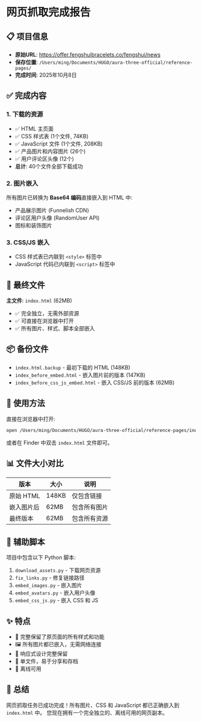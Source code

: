 # 网页抓取完成报告

## 📋 项目信息
- **原始URL**: https://offer.fengshuibracelets.co/fengshui/news
- **保存位置**: `/Users/ming/Documents/HUGO/aura-three-official/reference-pages/`
- **完成时间**: 2025年10月8日

## ✅ 完成内容

### 1. 下载的资源
- ✅ HTML 主页面
- ✅ CSS 样式表 (1个文件, 74KB)
- ✅ JavaScript 文件 (1个文件, 208KB)
- ✅ 产品图片和内容图片 (26个)
- ✅ 用户评论区头像 (12个)
- **总计**: 40个文件全部下载成功

### 2. 图片嵌入
所有图片已转换为 **Base64 编码**直接嵌入到 HTML 中:
- 产品展示图片 (Funnelish CDN)
- 评论区用户头像 (RandomUser API)
- 图标和装饰图片

### 3. CSS/JS 嵌入
- CSS 样式表已内联到 `<style>` 标签中
- JavaScript 代码已内联到 `<script>` 标签中

## 📄 最终文件

**主文件**: `index.html` (62MB)
- ✅ 完全独立，无需外部资源
- ✅ 可直接在浏览器中打开
- ✅ 所有图片、样式、脚本全部嵌入

## 📦 备份文件
- `index.html.backup` - 最初下载的 HTML (148KB)
- `index_before_embed.html` - 嵌入图片前的版本 (147KB)
- `index_before_css_js_embed.html` - 嵌入 CSS/JS 前的版本 (62MB)

## 🎯 使用方法

直接在浏览器中打开:
```bash
open /Users/ming/Documents/HUGO/aura-three-official/reference-pages/index.html
```

或者在 Finder 中双击 `index.html` 文件即可。

## 📊 文件大小对比

| 版本 | 大小 | 说明 |
|------|------|------|
| 原始 HTML | 148KB | 仅包含链接 |
| 嵌入图片后 | 62MB | 包含所有图片 |
| 最终版本 | 62MB | 包含所有资源 |

## 🔧 辅助脚本

项目中包含以下 Python 脚本:
1. `download_assets.py` - 下载网页资源
2. `fix_links.py` - 修复链接路径
3. `embed_images.py` - 嵌入图片
4. `embed_avatars.py` - 嵌入用户头像
5. `embed_css_js.py` - 嵌入 CSS 和 JS

## ✨ 特点

- 🎨 完整保留了原页面的所有样式和功能
- 🖼️ 所有图片都已嵌入，无需网络连接
- 📱 响应式设计完整保留
- 🚀 单文件，易于分享和存档
- 💾 离线可用

## 🎉 总结

网页抓取任务已成功完成！所有图片、CSS 和 JavaScript 都已正确嵌入到 `index.html` 中。
您现在拥有一个完全独立的、离线可用的网页副本。
